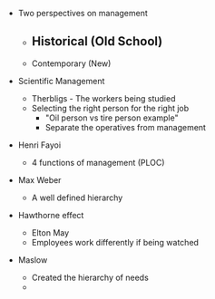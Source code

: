 - Two perspectives on management
	- Historical (Old School)
		- 
	- Contemporary (New) 

- Scientific Management
	- Therbligs - The workers being studied 
	- Selecting the right person for the right job
		- "Oil person vs tire person example"
		- Separate the operatives from management 

- Henri Fayoi 
	- 4 functions of management (PLOC)

- Max Weber 
	- A well defined hierarchy

- Hawthorne effect
	- Elton May
	- Employees work differently if being watched 

- Maslow 
	- Created the hierarchy of needs
	- 
